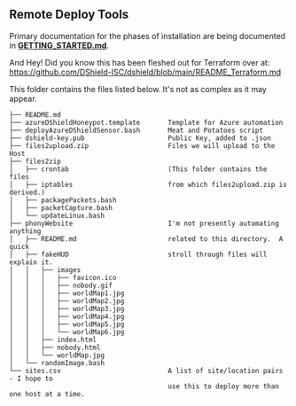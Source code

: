 ## Remote Deploy Tools
Primary documentation for the phases of installation are being documented in 
**<a href="../GETTING_STARTED.md">GETTING_STARTED.md</a>**.

And Hey!  Did you know this has been fleshed out for Terraform over at:
https://github.com/DShield-ISC/dshield/blob/main/README_Terraform.md

This folder contains the files listed below.  It's not as complex as it may appear.

```
├── README.md
├── azureDShieldHoneypot.template       Template for Azure automation
├── deployAzureDShieldSensor.bash       Meat and Potatoes script
├── dshield-key.pub                     Public Key, added to .json
├── files2upload.zip                    Files we will upload to the Host
├── files2zip                           
│   ├── crontab                         (This folder contains the files
│   ├── iptables                        from which files2upload.zip is derived.)
│   ├── packagePackets.bash
│   ├── packetCapture.bash
│   └── updateLinux.bash
├── phonyWebsite                        I'm not presently automating anything
│   ├── README.md                       related to this directory.  A quick
│   ├── fakeHUD                         stroll through files will explain it.
│   │   ├── images
│   │   │   ├── favicon.ico
│   │   │   ├── nobody.gif
│   │   │   ├── worldMap1.jpg
│   │   │   ├── worldMap2.jpg
│   │   │   ├── worldMap3.jpg
│   │   │   ├── worldMap4.jpg
│   │   │   ├── worldMap5.jpg
│   │   │   └── worldMap6.jpg
│   │   ├── index.html
│   │   ├── nobody.html
│   │   └── worldMap.jpg
│   └── randomImage.bash
└── sites.csv                           A list of site/location pairs - I hope to 
                                        use this to deploy more than one host at a time.
```
